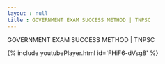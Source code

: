```yaml
---
layout : null
title : GOVERNMENT EXAM SUCCESS METHOD | TNPSC
---
```


GOVERNMENT EXAM SUCCESS METHOD | TNPSC



{% include youtubePlayer.html id='FHiF6-dVsg8' %}
